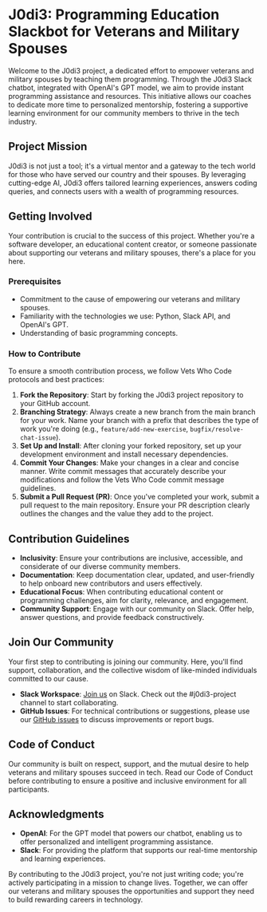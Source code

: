 # J0di3: Programming Education Slackbot for Veterans and Military Spouses

Welcome to the J0di3 project, a dedicated effort to empower veterans and military spouses by teaching them programming. Through the J0di3 Slack chatbot, integrated with OpenAI's GPT model, we aim to provide instant programming assistance and resources. This initiative allows our coaches to dedicate more time to personalized mentorship, fostering a supportive learning environment for our community members to thrive in the tech industry.

## Project Mission

J0di3 is not just a tool; it's a virtual mentor and a gateway to the tech world for those who have served our country and their spouses. By leveraging cutting-edge AI, J0di3 offers tailored learning experiences, answers coding queries, and connects users with a wealth of programming resources.

## Getting Involved

Your contribution is crucial to the success of this project. Whether you're a software developer, an educational content creator, or someone passionate about supporting our veterans and military spouses, there's a place for you here.

### Prerequisites

- Commitment to the cause of empowering our veterans and military spouses.
- Familiarity with the technologies we use: Python, Slack API, and OpenAI's GPT.
- Understanding of basic programming concepts.

### How to Contribute

To ensure a smooth contribution process, we follow Vets Who Code protocols and best practices:

1. **Fork the Repository**: Start by forking the J0di3 project repository to your GitHub account.
2. **Branching Strategy**: Always create a new branch from the main branch for your work. Name your branch with a prefix that describes the type of work you're doing (e.g., `feature/add-new-exercise`, `bugfix/resolve-chat-issue`).
3. **Set Up and Install**: After cloning your forked repository, set up your development environment and install necessary dependencies.
4. **Commit Your Changes**: Make your changes in a clear and concise manner. Write commit messages that accurately describe your modifications and follow the Vets Who Code commit message guidelines.
5. **Submit a Pull Request (PR)**: Once you've completed your work, submit a pull request to the main repository. Ensure your PR description clearly outlines the changes and the value they add to the project.

## Contribution Guidelines

- **Inclusivity**: Ensure your contributions are inclusive, accessible, and considerate of our diverse community members.
- **Documentation**: Keep documentation clear, updated, and user-friendly to help onboard new contributors and users effectively.
- **Educational Focus**: When contributing educational content or programming challenges, aim for clarity, relevance, and engagement.
- **Community Support**: Engage with our community on Slack. Offer help, answer questions, and provide feedback constructively.

## Join Our Community

Your first step to contributing is joining our community. Here, you'll find support, collaboration, and the collective wisdom of like-minded individuals committed to our cause.

- **Slack Workspace**: [Join us](#) on Slack. Check out the #j0di3-project channel to start collaborating.
- **GitHub Issues**: For technical contributions or suggestions, please use our [GitHub issues](#) to discuss improvements or report bugs.

## Code of Conduct

Our community is built on respect, support, and the mutual desire to help veterans and military spouses succeed in tech. Read our Code of Conduct before contributing to ensure a positive and inclusive environment for all participants.

## Acknowledgments

- **OpenAI**: For the GPT model that powers our chatbot, enabling us to offer personalized and intelligent programming assistance.
- **Slack**: For providing the platform that supports our real-time mentorship and learning experiences.

By contributing to the J0di3 project, you're not just writing code; you're actively participating in a mission to change lives. Together, we can offer our veterans and military spouses the opportunities and support they need to build rewarding careers in technology.
